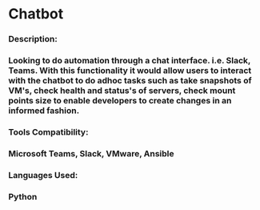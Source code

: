 # Chatbot
### Description: 
### Looking to do automation through a chat interface. i.e. Slack, Teams. With this functionality it would allow users to interact with the chatbot to do adhoc tasks such as take snapshots of VM's, check health and status's of servers, check mount points size to enable developers to create changes in an informed fashion.

### Tools Compatibility: 
### Microsoft Teams, Slack, VMware, Ansible
### Languages Used: 
### Python


